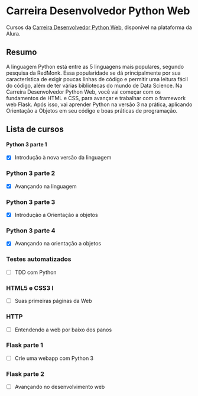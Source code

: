 # Carreira Desenvolvedor Python Web

Cursos da [Carreira Desenvolvedor Python Web](https://www.alura.com.br/carreira-desenvolvimento-python-web), disponível na plataforma da Alura.

## Resumo
A linguagem Python está entre as 5 linguagens mais populares, segundo pesquisa da RedMonk. Essa popularidade se dá principalmente por sua característica de exigir poucas linhas de código e permitir uma leitura fácil do código, além de ter várias bibliotecas do mundo de Data Science. 
Na Carreira Desenvolvedor Python Web, você vai começar com os fundamentos de HTML e CSS, para avançar e trabalhar com o framework web Flask. Após isso, vai aprender Python na versão 3 na prática, aplicando Orientação a Objetos em seu código e boas práticas de programação. 

## Lista de cursos

#### Python 3 parte 1
- [X] Introdução à nova versão da linguagem

### Python 3 parte 2
- [X] Avançando na linguagem

### Python 3 parte 3
- [X] Introdução a Orientação a objetos

### Python 3 parte 4
- [X] Avançando na orientação a objetos

### Testes automatizados
- [ ] TDD com Python

### HTML5 e CSS3 I
- [ ] Suas primeiras páginas da Web

### HTTP
- [ ] Entendendo a web por baixo dos panos

### Flask parte 1
- [ ] Crie uma webapp com Python 3

### Flask parte 2
- [ ] Avançando no desenvolvimento web




